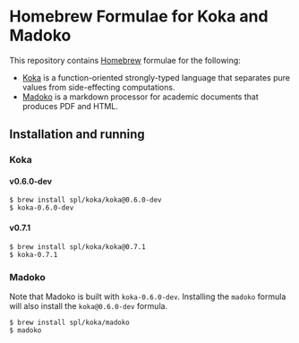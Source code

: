 # Homebrew Formulae for Koka and Madoko

This repository contains [Homebrew] formulae for the following:

* [Koka] is a function-oriented strongly-typed language that separates pure
  values from side-effecting computations.
* [Madoko] is a markdown processor for academic documents that produces PDF and
  HTML.

[Homebrew]: https://brew.sh/
[Koka]: https://github.com/koka-lang/koka
[Madoko]: https://www.madoko.net/

## Installation and running

### Koka

#### v0.6.0-dev

```
$ brew install spl/koka/koka@0.6.0-dev
$ koka-0.6.0-dev
```

#### v0.7.1

```
$ brew install spl/koka/koka@0.7.1
$ koka-0.7.1
```

### Madoko

Note that Madoko is built with `koka-0.6.0-dev`. Installing the `madoko` formula
will also install the `koka@0.6.0-dev` formula.

```
$ brew install spl/koka/madoko
$ madoko
```
